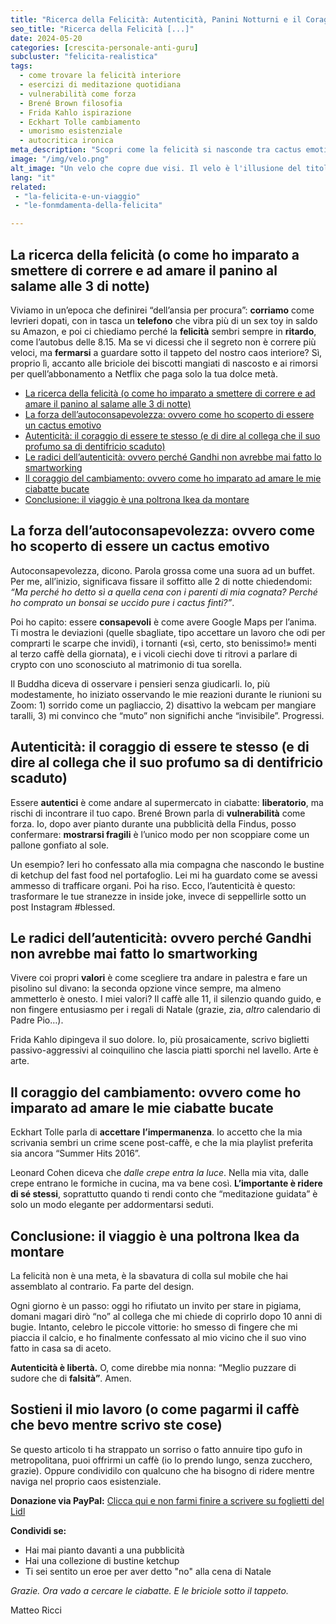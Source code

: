 ```yaml
---
title: "Ricerca della Felicità: Autenticità, Panini Notturni e il Coraggio di Essere Cactus Emotivi"  
seo_title: "Ricerca della Felicità [...]"
date: 2024-05-20  
categories: [crescita-personale-anti-guru]
subcluster: "felicita-realistica"
tags:  
  - come trovare la felicità interiore  
  - esercizi di meditazione quotidiana  
  - vulnerabilità come forza  
  - Brené Brown filosofia  
  - Frida Kahlo ispirazione  
  - Eckhart Tolle cambiamento  
  - umorismo esistenziale  
  - autocritica ironica  
meta_description: "Scopri come la felicità si nasconde tra cactus emotivi e panini notturni. Guida ironica per chi cerca autenticità, ha pianto davanti a uno spot e nasconde ketchup nel portafoglio. Con citazioni da Brené Brown, Frida Kahlo e consigli pratici."  
image: "/img/velo.png"
alt_image: "Un velo che copre due visi. Il velo è l'illusione del titolo che copre la verità"  
lang: "it"
related:
 - "la-felicita-e-un-viaggio"
 - "le-fonmdamenta-della-felicita"

---
```


## La ricerca della felicità (o come ho imparato a smettere di correre e ad amare il panino al salame alle 3 di notte)  

Viviamo in un’epoca che definirei “dell’ansia per procura”: **corriamo** come levrieri dopati, con in tasca un **telefono** che vibra più di un sex toy in saldo su Amazon, e poi ci chiediamo perché la **felicità** sembri sempre in **ritardo**, come l’autobus delle 8.15. Ma se vi dicessi che il segreto non è correre più veloci, ma **fermarsi** a guardare sotto il tappeto del nostro caos interiore? Sì, proprio lì, accanto alle briciole dei biscotti mangiati di nascosto e ai rimorsi per quell’abbonamento a Netflix che paga solo la tua dolce metà.  

- [La ricerca della felicità (o come ho imparato a smettere di correre e ad amare il panino al salame alle 3 di notte)](#la-ricerca-della-felicità-o-come-ho-imparato-a-smettere-di-correre-e-ad-amare-il-panino-al-salame-alle-3-di-notte)
- [La forza dell’autoconsapevolezza: ovvero come ho scoperto di essere un cactus emotivo](#la-forza-dellautoconsapevolezza-ovvero-come-ho-scoperto-di-essere-un-cactus-emotivo)
- [Autenticità: il coraggio di essere te stesso (e di dire al collega che il suo profumo sa di dentifricio scaduto)](#autenticità-il-coraggio-di-essere-te-stesso-e-di-dire-al-collega-che-il-suo-profumo-sa-di-dentifricio-scaduto)
- [Le radici dell’autenticità: ovvero perché Gandhi non avrebbe mai fatto lo smartworking](#le-radici-dellautenticità-ovvero-perché-gandhi-non-avrebbe-mai-fatto-lo-smartworking)
- [Il coraggio del cambiamento: ovvero come ho imparato ad amare le mie ciabatte bucate](#il-coraggio-del-cambiamento-ovvero-come-ho-imparato-ad-amare-le-mie-ciabatte-bucate)
- [Conclusione: il viaggio è una poltrona Ikea da montare](#conclusione-il-viaggio-è-una-poltrona-ikea-da-montare)


## La forza dell’autoconsapevolezza: ovvero come ho scoperto di essere un cactus emotivo   

Autoconsapevolezza, dicono. Parola grossa come una suora ad un buffet. Per me, all’inizio, significava fissare il soffitto alle 2 di notte chiedendomi: *“Ma perché ho detto sì a quella cena con i parenti di mia cognata? Perché ho comprato un bonsai se uccido pure i cactus finti?”*.  

Poi ho capito: essere **consapevoli** è come avere Google Maps per l’anima. Ti mostra le deviazioni (quelle sbagliate, tipo accettare un lavoro che odi per comprarti le scarpe che invidi), i tornanti («sì, certo, sto benissimo!» menti al terzo caffè della giornata), e i vicoli ciechi dove ti ritrovi a parlare di crypto con uno sconosciuto al matrimonio di tua sorella.  

Il Buddha diceva di osservare i pensieri senza giudicarli. Io, più modestamente, ho iniziato osservando le mie reazioni durante le riunioni su Zoom: 1) sorrido come un pagliaccio, 2) disattivo la webcam per mangiare taralli, 3) mi convinco che “muto” non significhi anche “invisibile”. Progressi.  


## Autenticità: il coraggio di essere te stesso (e di dire al collega che il suo profumo sa di dentifricio scaduto)  

Essere **autentici** è come andare al supermercato in ciabatte: **liberatorio**, ma rischi di incontrare il tuo capo. Brené Brown parla di **vulnerabilità** come forza. Io, dopo aver pianto durante una pubblicità della Findus, posso confermare: **mostrarsi fragili** è l’unico modo per non scoppiare come un pallone gonfiato al sole.  

Un esempio? Ieri ho confessato alla mia compagna che nascondo le bustine di ketchup del fast food nel portafoglio. Lei mi ha guardato come se avessi ammesso di trafficare organi. Poi ha riso. Ecco, l’autenticità è questo: trasformare le tue stranezze in inside joke, invece di seppellirle sotto un post Instagram #blessed.  

## Le radici dell’autenticità: ovvero perché Gandhi non avrebbe mai fatto lo smartworking  

Vivere coi propri **valori** è come scegliere tra andare in palestra e fare un pisolino sul divano: la seconda opzione vince sempre, ma almeno ammetterlo è onesto. I miei valori? Il caffè alle 11, il silenzio quando guido, e non fingere entusiasmo per i regali di Natale (grazie, zia, *altro* calendario di Padre Pio…).  

Frida Kahlo dipingeva il suo dolore. Io, più prosaicamente, scrivo biglietti passivo-aggressivi al coinquilino che lascia piatti sporchi nel lavello. Arte è arte.  

## Il coraggio del cambiamento: ovvero come ho imparato ad amare le mie ciabatte bucate  


Eckhart Tolle parla di **accettare** **l’impermanenza**. Io accetto che la mia scrivania sembri un crime scene post-caffè, e che la mia playlist preferita sia ancora “Summer Hits 2016”.  

Leonard Cohen diceva che *dalle crepe entra la luce*. Nella mia vita, dalle crepe entrano le formiche in cucina, ma va bene così. **L’importante è ridere di sé stessi**, soprattutto quando ti rendi conto che “meditazione guidata” è solo un modo elegante per addormentarsi seduti.  


## Conclusione: il viaggio è una poltrona Ikea da montare  

La felicità non è una meta, è la sbavatura di colla sul mobile che hai assemblato al contrario. Fa parte del design.  

Ogni giorno è un passo: oggi ho rifiutato un invito per stare in pigiama, domani magari dirò “no” al collega che mi chiede di coprirlo dopo 10 anni di bugie. Intanto, celebro le piccole vittorie: ho smesso di fingere che mi piaccia il calcio, e ho finalmente confessato al mio vicino che il suo vino fatto in casa sa di aceto.  

**Autenticità è libertà.** O, come direbbe mia nonna: “Meglio puzzare di sudore che di **falsità”**. Amen.  

<h2>Sostieni il mio lavoro (o come pagarmi il caffè che bevo mentre scrivo ste cose)</h2>  

Se questo articolo ti ha strappato un sorriso o fatto annuire tipo gufo in metropolitana, puoi offrirmi un caffè (io lo prendo lungo, senza zucchero, grazie). Oppure condividilo con qualcuno che ha bisogno di ridere mentre naviga nel proprio caos esistenziale.  

**Donazione via PayPal:** [Clicca qui e non farmi finire a scrivere su foglietti del Lidl](https://www.paypal.me/pythonmat)  

**Condividi se:**  
- Hai mai pianto davanti a una pubblicità  
- Hai una collezione di bustine ketchup  
- Ti sei sentito un eroe per aver detto "no" alla cena di Natale  

*Grazie. Ora vado a cercare le ciabatte. E le briciole sotto il tappeto.*  

Matteo Ricci